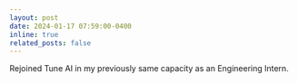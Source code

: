 ```yaml
---
layout: post
date: 2024-01-17 07:59:00-0400
inline: true
related_posts: false
---
```


Rejoined Tune AI in my previously same capacity as an Engineering Intern.
